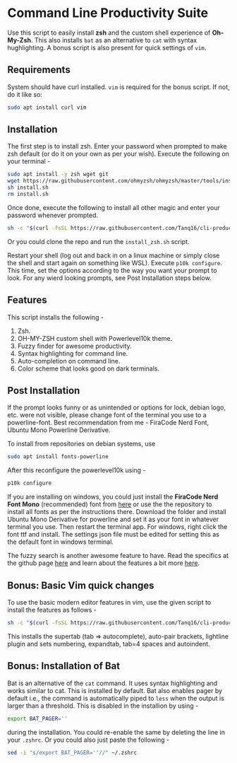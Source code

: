 # Command Line Productivity Suite

Use this script to easily install **zsh** and the custom shell experience of **Oh-My-Zsh**. This also installs `bat` as an alternative to `cat` with syntax hughlighting. A bonus script is also present for quick settings of `vim`.

## Requirements

System should have curl installed. `vim` is required for the bonus script. If not, do it like so:
```bash
sudo apt install curl vim
```

## Installation
The first step is to install zsh. Enter your password when prompted to make zsh default (or do it on your own as per your wish). Execute the following on your terminal -
```bash
sudo apt install -y zsh wget git
wget https://raw.githubusercontent.com/ohmyzsh/ohmyzsh/master/tools/install.sh 2>/dev/null
sh install.sh
rm install.sh
```

Once done, execute the following to install all other magic and enter your password whenever prompted.
```bash
sh -c "$(curl -fsSL https://raw.githubusercontent.com/Tanq16/cli-productivity-suite/master/install_zsh.sh)"
```
Or you could clone the repo and run the `install_zsh.sh` script.

Restart your shell (log out and back in on a linux machine or simply close the shell and start again on something like WSL). Execute `p10k configure`. This time, set the options according to the way you want your prompt to look. For any wierd looking prompts, see Post Installation steps below.

## Features
This script installs the following -
1. Zsh.
2. OH-MY-ZSH custom shell with Powerlevel10k theme.
3. Fuzzy finder for awesome productivity.
3. Syntax highlighting for command line.
4. Auto-completion on command line.
5. Color scheme that looks good on dark terminals.

## Post Installation
If the prompt looks funny or as unintended or options for lock, debian logo, etc. were not visible, please change font of the terminal you use to a powerline-font. Best recommendation from me - FiraCode Nerd Font, Ubuntu Mono Powerline Derivative.

To install from repositories on debian systems, use
```bash
sudo apt install fonts-powerline
```

After this reconfigure the powerlevel10k using -
```bash
p10k configure
```

If you are installing on windows, you could just install the **FiraCode Nerd Font Mono** (recommended) font from [here](https://github.com/ryanoasis/nerd-fonts/releases/download/v2.1.0/FiraCode.zip) or use the the repository to install all fonts as per the instructions there. Download the folder and install Ubuntu Mono Derivative for powerline and set it as your font in whatever terminal you use. Then restart the terminal app. For windows, right click the font ttf and install. The settings json file must be edited for setting this as the default font in windows terminal.

The fuzzy search is another awesome feature to have. Read the specifics at the github page [here](https://github.com/junegunn/fzf) and learn about the features a bit more [here](https://medium.com/better-programming/boost-your-command-line-productivity-with-fuzzy-finder-985aa162ba5d).

## Bonus: Basic Vim quick changes
To use the basic modern editor features in vim, use the given script to install the features as follows -
```bash
sh -c "$(curl -fsSL https://raw.githubusercontent.com/Tanq16/cli-productivity-suite/master/vim_improve.sh)"
```
This installs the supertab (tab => autocomplete), auto-pair brackets, lightline plugin and sets numbering, expandtab, tab=4 spaces and autoindent.

## Bonus: Installation of Bat
Bat is an alternative of the `cat` command. It uses syntax highlighting and works similar to cat. This is installed by default. Bat also enables pager by default i.e., the command is automatically piped to `less` when the output is larger than a threshold. This is disabled in the installion by using -
```bash
export BAT_PAGER=''
```
during the installation. You could re-enable the same by deleting the line in your `.zshrc`. Or you could also just paste the following -
```bash
sed -i "s/export BAT_PAGER=''//" ~/.zshrc
```
